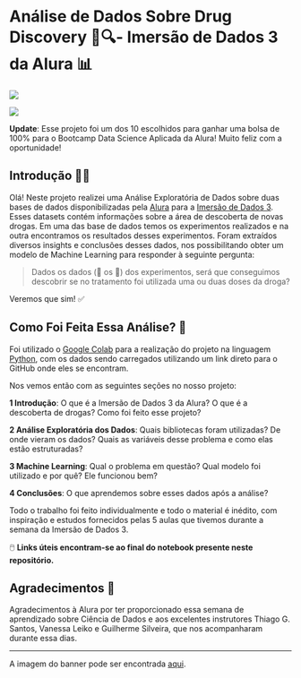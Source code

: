 # **Análise de Dados Sobre Drug Discovery 💊🔍- Imersão de Dados 3 da Alura 📊**

[<img src="https://img.shields.io/badge/author-Carolina%20Dias-ff69b4?style=flat-square"/>](https://github.com/diascarolina)

![](https://i.imgur.com/lMM0OQQ.png)

**Update**: Esse projeto foi um dos 10 escolhidos para ganhar uma bolsa de 100% para o Bootcamp Data Science Aplicada da Alura! Muito feliz com a oportunidade! 

## Introdução 🧑‍💻 

Olá! Neste projeto realizei uma Análise Exploratória de Dados sobre duas bases de dados disponibilizadas pela [Alura](https://www.alura.com.br/) para a [Imersão de Dados 3](https://www.alura.com.br/imersao-dados). Esses datasets contém informações sobre a área de descoberta de novas drogas. Em uma das base de dados temos os experimentos realizados e na outra encontramos os resultados desses experimentos. Foram extraídos diversos insights e conclusões desses dados, nos possibilitando obter um modelo de Machine Learning para responder à seguinte pergunta:

> Dados os dados (🎲 os 🎲) dos experimentos, será que conseguimos descobrir se no tratamento foi utilizada uma ou duas doses da droga?

Veremos que sim! ✅

## Como Foi Feita Essa Análise? 🤔

Foi utilizado o [Google Colab](https://colab.research.google.com/) para a realização do projeto na linguagem [Python](https://www.python.org/), com os dados sendo carregados utilizando um link direto para o GitHub onde eles se encontram.

Nos vemos então com as seguintes seções no nosso projeto:

**1 Introdução**: O que é a Imersão de Dados 3 da Alura? O que é a descoberta de drogas? Como foi feito esse projeto?

**2 Análise Exploratória dos Dados**: Quais bibliotecas foram utilizadas? De onde vieram os dados? Quais as variáveis desse problema e como elas estão estruturadas?

**3 Machine Learning**: Qual o problema em questão? Qual modelo foi utilizado e por quê? Ele funcionou bem?

**4 Conclusões**: O que aprendemos sobre esses dados após a análise?

Todo o trabalho foi feito individualmente e todo o material é inédito, com inspiração e estudos fornecidos pelas 5 aulas que tivemos durante a semana da Imersão de Dados 3.

🖱️ **Links úteis encontram-se ao final do notebook presente neste repositório.**

## Agradecimentos 🤝

Agradecimentos à Alura por ter proporcionado essa semana de aprendizado sobre Ciência de Dados e aos excelentes instrutores Thiago G. Santos, Vanessa Leiko e Guilherme Silveira, que nos acompanharam durante essa dias.

***

A imagem do banner pode ser encontrada [aqui](https://unsplash.com/photos/9kSTF9PvETM).
